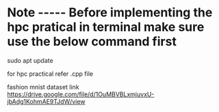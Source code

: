 
# Note ----- Before implementing the hpc pratical in terminal make sure use the below command first 
 sudo apt update
 
 for hpc practical refer .cpp file
 
fashion mnist dataset link 
https://drive.google.com/file/d/1OuMBVBLxmjuvxU-jbAdg1KohmAE9TJdW/view
